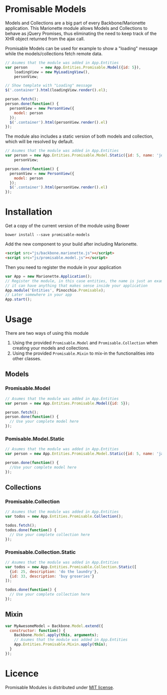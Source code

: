 # Promisable Models

Models and Collections are a big part of every Backbone/Marionette application. This Marionette module allows Models and Collections to behave as jQuery Promises, thus eliminating the need to keep track of the XHR object returned from the ajax call.

Promisable Models can be used for example to show a "loading" message while the models/collections fetch remote data.

```js
// Asumes that the module was added in App.Entities
var person      = new App.Entities.Promisable.Model({id: 5}),
    loadingView = new MyLoadingView(),
    personView;

// Show template with "Loading" message
$('.container').html(loadingView.render().el);

person.fetch();
person.done(function() {
  personView = new PersonView({
    model: person
  });
  $('.container').html(personView.render().el)
});
```

The module also includes a static version of both models and collection, which will be resolved by default.

```js
// Asumes that the module was added in App.Entities
var person = new App.Entities.Promisable.Model.Static({id: 5, name: 'john'}),
    personView;

person.done(function() {
  personView = new PersonView({
    model: person
  });
  $('.container').html(personView.render().el)
});
```

# Installation

Get a copy of the current version of the module using Bower

```
bower install --save promisable-models
```

Add the new component to your build after including Marionette.

```html
<script src="js/backbone.marionette.js"></script>
<script src="js/promisable.model.js"></script>
```

Then you need to register the module in your application

```js
var App = new Marionette.Application();
// Register the module, in this case entities, the name is just an example,
// it can have anything that makes sense inside your application
App.module('Entities', Pinocchio.Promisable);
// Later somewhere in your app
App.start();
```

# Usage

There are two ways of using this module

1. Using the provided `Promisable.Model` and `Promisable.Collection` when creating your models and collections.
2. Using the provided `Promisable.Mixin` to mix-in the functionalities into other classes.

## Models

### Promisable.Model

```js
// Asumes that the module was added in App.Entities
var person = new App.Entities.Promisable.Model({id: 5});

person.fetch();
person.done(function() {
  // Use your complete model here
});
```

### Pomisable.Model.Static
```js
// Asumes that the module was added in App.Entities
var person = new App.Entities.Promisable.Model.Static({id: 5, name: 'jane'});

person.done(function() {
  //Use your complete model here
});
```

## Collections

### Promisable.Collection

```js
// Asumes that the module was added in App.Entities
var todos = new App.Entities.Promisable.Collection();

todos.fetch();
todos.done(function() {
  // Use your complete collection here
});
```
### Promisable.Collection.Static

```js
// Asumes that the module was added in App.Entities
var todos = new App.Entities.Promisable.Collection.Static([
  {id: 25, description: 'do the laundry'},
  {id: 33, description: 'buy groseries'}
]);

todos.done(function() {
  // Use your complete collection here
});
```

## Mixin

```js
var MyAwesomeModel = Backbone.Model.extend({
  constructor: function() {
    Backbone.Model.apply(this, arguments);
    // Asumes that the module was added in App.Entities
    App.Entities.Promisable.Mixin.apply(this);
  }
});
```

# Licence

Promisable Modules is distributed under [MIT license](http://mutedsolutions.mit-license.org/).
